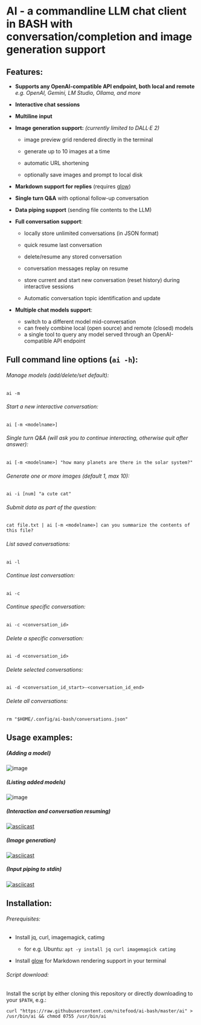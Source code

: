 # AI - a commandline LLM chat client in BASH with conversation/completion and image generation support

## Features:

* **Supports any OpenAI-compatible API endpoint, both local and remote** *e.g. OpenAI, Gemini, LM Studio, Ollama, and more*

* **Interactive chat sessions**

* **Multiline input**

* **Image generation support:** *(currently limited to DALL·E 2)*
  
  * image preview grid rendered directly in the terminal
  
  * generate up to 10 images at a time
  
  * automatic URL shortening
  
  * optionally save images and prompt to local disk

* **Markdown support for replies** (requires [glow](https://github.com/charmbracelet/glow#installation))

* **Single turn Q&A** with optional follow-up conversation

* **Data piping support** (sending file contents to the LLM)

* **Full conversation support**:
  
  * locally store unlimited conversations (in JSON format)
  
  * quick resume last conversation
  
  * delete/resume any stored conversation
  
  * conversation messages replay on resume
  
  * store current and start new conversation (reset history) during interactive sessions
  
  * Automatic conversation topic identification and update

* **Multiple chat models support**:

  * switch to a different model mid-conversation
  * can freely combine local (open source) and remote (closed) models
  * a single tool to query any model served through an OpenAI-compatible API endpoint

## Full command line options (`ai -h`):

###### Manage models (add/delete/set default):

  `ai -m`

###### Start a new interactive conversation:

`ai [-m <modelname>]`

###### Single turn Q&A (will ask you to continue interacting, otherwise quit after answer):

`ai [-m <modelname>] "how many planets are there in the solar system?"`

###### Generate one or more images (default 1, max 10):

`ai -i [num] "a cute cat"`

###### Submit data as part of the question:

`cat file.txt | ai [-m <modelname>] can you summarize the contents of this file?`

###### List saved conversations:

`ai -l`

###### Continue last conversation:

`ai -c`

###### Continue specific conversation:

`ai -c <conversation_id>`

###### Delete a specific conversation:

`ai -d <conversation_id>`

###### Delete selected conversations:

`ai -d <conversation_id_start>-<conversation_id_end>`

###### Delete all conversations:

`rm "$HOME/.config/ai-bash/conversations.json"`

## Usage examples:

##### (Adding a model)

![image](https://github.com/user-attachments/assets/acd404d6-1766-4764-a590-bceb04bb3696)

##### (Listing added models)

![image](https://github.com/user-attachments/assets/feace719-0308-4e6a-8a03-f1f21d941378)

##### (Interaction and conversation resuming)

[![asciicast](https://asciinema.org/a/572784.svg)](https://asciinema.org/a/572784)

##### (Image generation)

[![asciicast](https://asciinema.org/a/572785.svg)](https://asciinema.org/a/572785)

##### (Input piping to stdin)

[![asciicast](https://asciinema.org/a/572786.svg)](https://asciinema.org/a/572786)

## Installation:

###### Prerequisites:

* Install jq, curl, imagemagick, catimg
  
  * for e.g. Ubuntu: `apt -y install jq curl imagemagick catimg`

* Install [glow](https://github.com/charmbracelet/glow#installation) for Markdown rendering support in your terminal

###### Script download:

Install the script by either cloning this repository or directly downloading to your `$PATH`, e.g.:

```shell
curl "https://raw.githubusercontent.com/nitefood/ai-bash/master/ai" > /usr/bin/ai && chmod 0755 /usr/bin/ai
```
